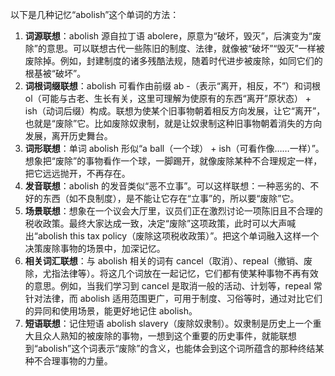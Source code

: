 以下是几种记忆“abolish”这个单词的方法：
1. **词源联想**：abolish 源自拉丁语 abolere，原意为“破坏，毁灭”，后演变为“废除”的意思。可以联想古代一些陈旧的制度、法律，就像被“破坏”“毁灭”一样被废除掉。例如，封建制度的诸多残酷法规，随着时代进步被废除，如同它们的根基被“破坏”。
2. **词根词缀联想**：abolish 可看作由前缀 ab -（表示“离开，相反，不”）和词根 ol（可能与古老、生长有关，这里可理解为使原有的东西“离开”原状态） + ish（动词后缀）构成。联想为使某个旧事物朝着相反方向发展，让它“离开”，也就是“废除”它。比如废除奴隶制，就是让奴隶制这种旧事物朝着消失的方向发展，离开历史舞台。
3. **词形联想**：单词 abolish 形似“a ball（一个球） + ish（可看作像……一样）”。想象把“废除”的事物看作一个球，一脚踢开，就像废除某种不合理规定一样，把它远远抛开，不再存在。
4. **发音联想**：abolish 的发音类似“恶不立事”。可以这样联想：一种恶劣的、不好的东西（如不良制度），是不能让它存在“立事”的，所以要“废除”它。
5. **场景联想**：想象在一个议会大厅里，议员们正在激烈讨论一项陈旧且不合理的税收政策。最终大家达成一致，决定“废除”这项政策，此时可以大声喊出“abolish this tax policy（废除这项税收政策）”。把这个单词融入这样一个决策废除事物的场景中，加深记忆。
6. **相关词汇联想**：与 abolish 相关的词有 cancel（取消）、repeal（撤销、废除，尤指法律等）。将这几个词放在一起记忆，它们都有使某种事物不再有效的意思。例如，当我们学习到 cancel 是取消一般的活动、计划等，repeal 常针对法律，而 abolish 适用范围更广，可用于制度、习俗等时，通过对比它们的异同和使用场景，能更好地记住 abolish。
7. **短语联想**：记住短语 abolish slavery（废除奴隶制）。奴隶制是历史上一个重大且众人熟知的被废除的事物，一想到这个重要的历史事件，就能联想到“abolish”这个词表示“废除”的含义，也能体会到这个词所蕴含的那种终结某种不合理事物的力量。 